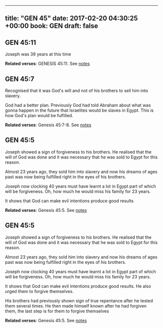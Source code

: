 
---
title: "GEN 45"
date: 2017-02-20 04:30:25 +00:00
book: GEN
draft: false
---

## GEN 45:11

Joseph was 39 years at this time

**Related verses**: GENESIS 45:11. See [notes](https://my.bible.com/notes/2574539518745764823)


## GEN 45:7

Recognised that it was God's will and not of his brothers to sell him into slavery. 

God had a better plan. Previously God had told Abraham about what was gonna happen in the future that Israelites would be slaves in Egypt. This is how God's plan would be fulfilled.

**Related verses**: Genesis 45:7-8. See [notes](https://my.bible.com/notes/2407349441520198462)


## GEN 45:5

Joseph showed a sign of forgiveness to his brothers. He realised that the will of God was done and it was necessary that he was sold to Egypt for this reason. 

Almost 23 years ago,  they sold him into slavery and now his dreams of ages past was now being fulfilled right in the eyes of his brothers. 

Joseph now clocking 40 years must have learnt a lot in Egypt part of which will be forgiveness. Oh,  how much he would miss his family for 23 years. 

It shows that God can make evil intentions produce good results

**Related verses**: Genesis 45:5. See [notes](https://my.bible.com/notes/2407335246963663602)


## GEN 45:5

Joseph showed a sign of forgiveness to his brothers. He realised that the will of God was done and it was necessary that he was sold to Egypt for this reason. 

Almost 23 years ago,  they sold him into slavery and now his dreams of ages past was now being fulfilled right in the eyes of his brothers. 

Joseph now clocking 40 years must have learnt a lot in Egypt part of which will be forgiveness. Oh,  how much he would miss his family for 23 years. 

It shows that God can make evil intentions produce good results. He also urged them to forgive themselves.

His brothers had previously shown sign of true repentance after he tested them several times. He then made himself known after he had forgiven them, the last step is for them to forgive themselves

**Related verses**: Genesis 45:5. See [notes](https://my.bible.com/notes/2407343292930581287)

